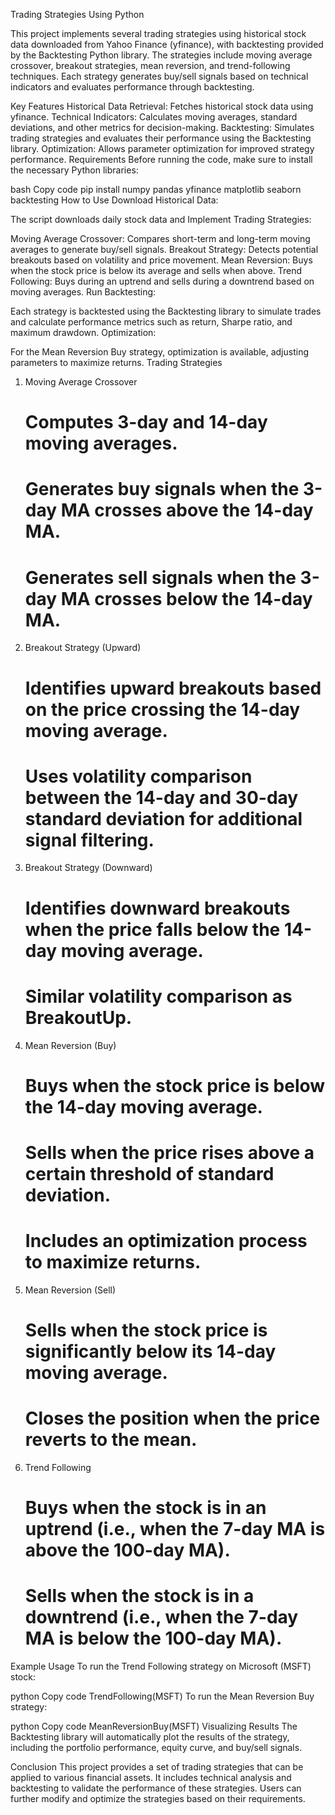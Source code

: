 Trading Strategies Using Python

This project implements several trading strategies using historical stock data downloaded from Yahoo Finance (yfinance), with backtesting provided by the Backtesting Python library. The strategies include moving average crossover, breakout strategies, mean reversion, and trend-following techniques. Each strategy generates buy/sell signals based on technical indicators and evaluates performance through backtesting.

Key Features
Historical Data Retrieval: Fetches historical stock data using yfinance.
Technical Indicators: Calculates moving averages, standard deviations, and other metrics for decision-making.
Backtesting: Simulates trading strategies and evaluates their performance using the Backtesting library.
Optimization: Allows parameter optimization for improved strategy performance.
Requirements
Before running the code, make sure to install the necessary Python libraries:

bash
Copy code
pip install numpy pandas yfinance matplotlib seaborn backtesting
How to Use
Download Historical Data:

The script downloads daily stock data and Implement Trading Strategies:

Moving Average Crossover: Compares short-term and long-term moving averages to generate buy/sell signals.
Breakout Strategy: Detects potential breakouts based on volatility and price movement.
Mean Reversion: Buys when the stock price is below its average and sells when above.
Trend Following: Buys during an uptrend and sells during a downtrend based on moving averages.
Run Backtesting:

Each strategy is backtested using the Backtesting library to simulate trades and calculate performance metrics such as return, Sharpe ratio, and maximum drawdown.
Optimization:

For the Mean Reversion Buy strategy, optimization is available, adjusting parameters to maximize returns.
Trading Strategies
1. Moving Average Crossover
    # Computes 3-day and 14-day moving averages.
    # Generates buy signals when the 3-day MA crosses above the 14-day MA.
    # Generates sell signals when the 3-day MA crosses below the 14-day MA.
2. Breakout Strategy (Upward)
    # Identifies upward breakouts based on the price crossing the 14-day moving average.
    # Uses volatility comparison between the 14-day and 30-day standard deviation for additional signal filtering.
3. Breakout Strategy (Downward)
    # Identifies downward breakouts when the price falls below the 14-day moving average.
    # Similar volatility comparison as BreakoutUp.
4. Mean Reversion (Buy)
    # Buys when the stock price is below the 14-day moving average.
    # Sells when the price rises above a certain threshold of standard deviation.
    # Includes an optimization process to maximize returns.
5. Mean Reversion (Sell)
    # Sells when the stock price is significantly below its 14-day moving average.
    # Closes the position when the price reverts to the mean.
6. Trend Following
    # Buys when the stock is in an uptrend (i.e., when the 7-day MA is above the 100-day MA).
    # Sells when the stock is in a downtrend (i.e., when the 7-day MA is below the 100-day MA).

Example Usage
To run the Trend Following strategy on Microsoft (MSFT) stock:

python
Copy code
TrendFollowing(MSFT)
To run the Mean Reversion Buy strategy:

python
Copy code
MeanReversionBuy(MSFT)
Visualizing Results
The Backtesting library will automatically plot the results of the strategy, including the portfolio performance, equity curve, and buy/sell signals.

Conclusion
This project provides a set of trading strategies that can be applied to various financial assets. It includes technical analysis and backtesting to validate the performance of these strategies. Users can further modify and optimize the strategies based on their requirements.
